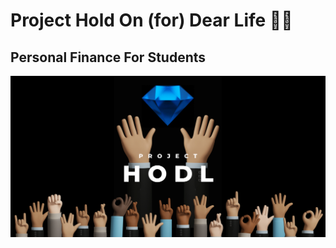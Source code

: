 # Project Hold On (for) Dear Life 💎🙌

## Personal Finance For Students

![ProjectHODL](hodlpreview.jpg)

